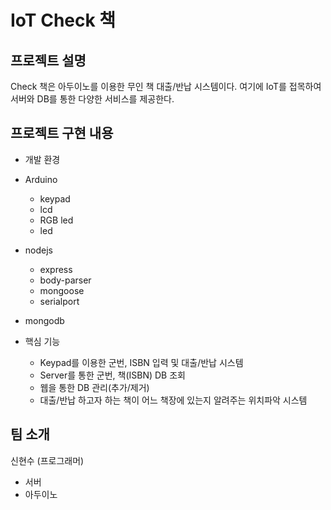 # IoT Check 책

## 프로젝트 설명
Check 책은 아두이노를 이용한 무인 책 대출/반납 시스템이다.
여기에 IoT를 접목하여 서버와 DB를 통한 다양한 서비스를 제공한다.

## 프로젝트 구현 내용
- 개발 환경
* Arduino
    * keypad
    * lcd
    * RGB led
    * led
* nodejs
    * express
    * body-parser
    * mongoose
    * serialport
* mongodb

* 핵심 기능
    * Keypad를 이용한 군번, ISBN 입력 및 대출/반납 시스템
    * Server를 통한 군번, 책(ISBN) DB 조회
    * 웹을 통한 DB 관리(추가/제거)
    * 대출/반납 하고자 하는 책이 어느 책장에 있는지 알려주는 위치파악 시스템

## 팀 소개
신현수 (프로그래머)
* 서버
* 아두이노


